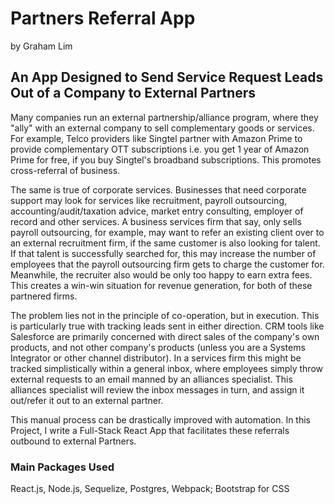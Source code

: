 # Partners Referral App

by Graham Lim

## An App Designed to Send Service Request Leads Out of a Company to External Partners

Many companies run an external partnership/alliance program, where they "ally" with an external company to sell complementary goods or services. For example, Telco providers like Singtel partner with Amazon Prime to provide complementary OTT subscriptions i.e. you get 1 year of Amazon Prime for free, if you buy Singtel's broadband subscriptions. This promotes cross-referral of business.

The same is true of corporate services. Businesses that need corporate support may look for services like recruitment, payroll outsourcing, accounting/audit/taxation advice, market entry consulting, employer of record and other services. A business services firm that say, only sells payroll outsourcing, for example, may want to refer an existing client over to an external recruitment firm, if the same customer is also looking for talent. If that talent is successfully searched for, this may increase the number of employees that the payroll outsourcing firm gets to charge the customer for. Meanwhile, the recruiter also would be only too happy to earn extra fees. This creates a win-win situation for revenue generation, for both of these partnered firms.

The problem lies not in the principle of co-operation, but in execution. This is particularly true with tracking leads sent in either direction. CRM tools like Salesforce are primarily concerned with direct sales of the company's own products, and not other company's products (unless you are a Systems Integrator or other channel distributor). In a services firm this might be tracked simplistically within a general inbox, where employees simply throw external requests to an email manned by an alliances specialist. This alliances specialist will review the inbox messages in turn, and assign it out/refer it out to an external partner.

This manual process can be drastically improved with automation. In this Project, I write a Full-Stack React App that facilitates these referrals outbound to external Partners.

### Main Packages Used

React.js, Node.js, Sequelize, Postgres, Webpack; Bootstrap for CSS
